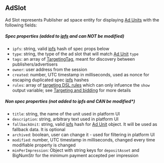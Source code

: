 ## AdSlot

Ad Slot represents Publisher ad space entity for displaying [Ad Units][Ad Unit] with the following fields:

##### Spec properties (added to [ipfs] and can NOT be modified) 

* `ipfs`: string, valid [ipfs] hash of spec props below
* `type`: string, the type of the ad slot that will match [Ad Unit] `type`
* `tags`: an array of [TargetingTag], meant for discovery between publishers/advertisers
* `owner`: user address from the session
* `created`: number, UTC timestamp in milliseconds, used as nonce for escaping duplicated spec [ipfs] hashes
* `rules`: array of [targeting DSL rules] which can only infuence the `show` output variable; see [Targeting and bidding] for more details

##### Non spec properties (not added to ipfs and CAN be modified*)

* `title`: string, the name of the unit used in platform UI
* `description`: string, arbitrary text used in platform UI
* `fallbackUnit`: string, valid [ipfs] hash for [Ad Unit] object. It will be used as fallback data. It is optional
* `archived`: boolean, user can change it - used for filtering in platform UI
* `modified`: number, UTC timestamp in milliseconds, changed every time modifiable property is changed
* `minPerImpression`: Object with string keys for `depositAsset` and BigNumStr for the minimum payment accepted per impression


[Ad Unit]: https://github.com/AdExNetwork/adex-protocol/blob/master/campaignSpec.md#adunit
[TargetingTag]: https://github.com/AdExNetwork/adex-protocol/blob/master/campaignSpec.md#targetingtag
[targeting DSL rules]: https://github.com/AdExNetwork/adex-protocol/blob/master/targetingAndBidding.md#targeting-dsl
[Targeting and bidding]: https://github.com/AdExNetwork/adex-protocol/blob/master/targetingAndBidding.md
[ipfs]: https://ipfs.io/
